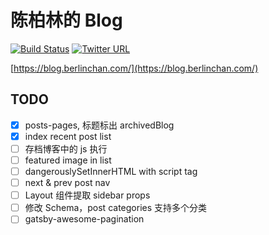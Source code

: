 # 陈柏林的 Blog
[![Build Status](https://travis-ci.com/BerlinChan/blog.svg?branch=master)](https://travis-ci.com/BerlinChan/blog)
[![Twitter URL](https://img.shields.io/twitter/url/https/BerlinChanCom?style=social)](https://twitter.com/BerlinChanCom)

[https://blog.berlinchan.com/](https://blog.berlinchan.com/)

## TODO
- [x] posts-pages, 标题标出 archivedBlog
- [x] index recent post list
- [ ] 存档博客中的 js 执行
- [ ] featured image in list
- [ ] dangerouslySetInnerHTML with script tag
- [ ] next & prev post nav
- [ ] Layout 组件提取 sidebar props
- [ ] 修改 Schema，post categories 支持多个分类
- [ ] gatsby-awesome-pagination
